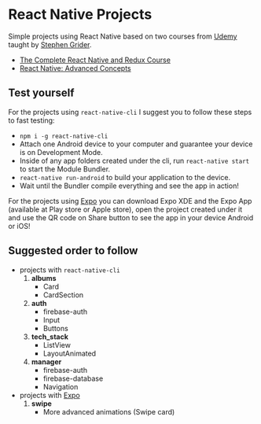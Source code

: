 # React Native Projects

Simple projects using React Native based on two courses from [Udemy](https://www.udemy.com/) taught by [Stephen Grider](https://www.udemy.com/user/sgslo/).
* [The Complete React Native and Redux Course](https://www.udemy.com/the-complete-react-native-and-redux-course/learn/v4/overview)
* [React Native: Advanced Concepts](https://www.udemy.com/react-native-advanced/learn/v4/content)

## Test yourself

For the projects using `react-native-cli` I suggest you to follow these steps to fast testing:

* `npm i -g react-native-cli`
* Attach one Android device to your computer and guarantee your device is on Development Mode.
* Inside of any app folders created under the cli, run `react-native start` to start the Module Bundler.
* `react-native run-android` to build your application to the device.
* Wait until the Bundler compile everything and see the app in action!

For the projects using [Expo](https://expo.io/) you can download Expo XDE and the Expo App (available at Play store or Apple store), open the project created under it and use the QR code on Share button to see the app in your device Android or iOS!

## Suggested order to follow

* projects with `react-native-cli`
  1. **albums**
      * Card
      * CardSection
  2. **auth**
      * firebase-auth
      * Input
      * Buttons
  3. **tech_stack**
      * ListView
      * LayoutAnimated
  4. **manager**
      * firebase-auth
      * firebase-database
      * Navigation
* projects with [Expo](https://expo.io/)
  1. **swipe**
      * More advanced animations (Swipe card)
